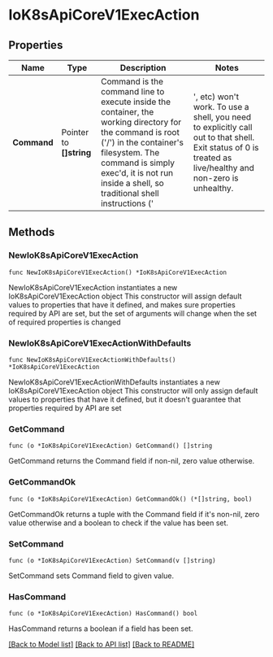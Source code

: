 # IoK8sApiCoreV1ExecAction

## Properties

Name | Type | Description | Notes
------------ | ------------- | ------------- | -------------
**Command** | Pointer to **[]string** | Command is the command line to execute inside the container, the working directory for the command  is root (&#39;/&#39;) in the container&#39;s filesystem. The command is simply exec&#39;d, it is not run inside a shell, so traditional shell instructions (&#39;|&#39;, etc) won&#39;t work. To use a shell, you need to explicitly call out to that shell. Exit status of 0 is treated as live/healthy and non-zero is unhealthy. | [optional] 

## Methods

### NewIoK8sApiCoreV1ExecAction

`func NewIoK8sApiCoreV1ExecAction() *IoK8sApiCoreV1ExecAction`

NewIoK8sApiCoreV1ExecAction instantiates a new IoK8sApiCoreV1ExecAction object
This constructor will assign default values to properties that have it defined,
and makes sure properties required by API are set, but the set of arguments
will change when the set of required properties is changed

### NewIoK8sApiCoreV1ExecActionWithDefaults

`func NewIoK8sApiCoreV1ExecActionWithDefaults() *IoK8sApiCoreV1ExecAction`

NewIoK8sApiCoreV1ExecActionWithDefaults instantiates a new IoK8sApiCoreV1ExecAction object
This constructor will only assign default values to properties that have it defined,
but it doesn't guarantee that properties required by API are set

### GetCommand

`func (o *IoK8sApiCoreV1ExecAction) GetCommand() []string`

GetCommand returns the Command field if non-nil, zero value otherwise.

### GetCommandOk

`func (o *IoK8sApiCoreV1ExecAction) GetCommandOk() (*[]string, bool)`

GetCommandOk returns a tuple with the Command field if it's non-nil, zero value otherwise
and a boolean to check if the value has been set.

### SetCommand

`func (o *IoK8sApiCoreV1ExecAction) SetCommand(v []string)`

SetCommand sets Command field to given value.

### HasCommand

`func (o *IoK8sApiCoreV1ExecAction) HasCommand() bool`

HasCommand returns a boolean if a field has been set.


[[Back to Model list]](../README.md#documentation-for-models) [[Back to API list]](../README.md#documentation-for-api-endpoints) [[Back to README]](../README.md)


